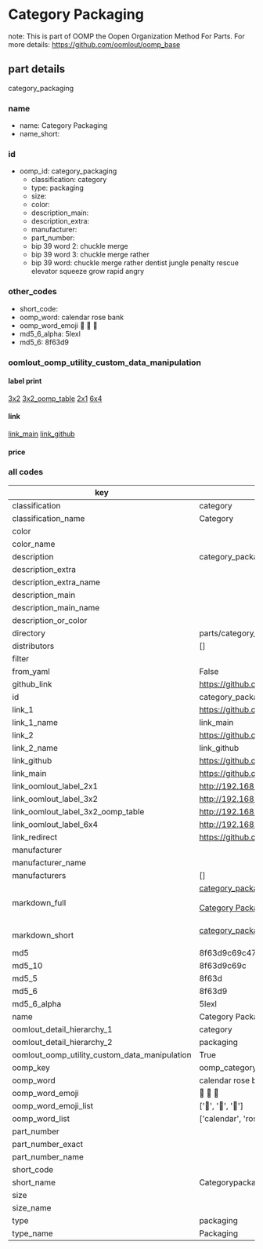 # Category Packaging  

note: This is part of OOMP the Oopen Organization Method For Parts. For more details: https://github.com/oomlout/oomp_base

##  part details
  



category_packaging



### name
* name: Category Packaging
* name_short: 
### id
* oomp_id: category_packaging
  * classification: category
  * type: packaging
  * size: 
  * color: 
  * description_main: 
  * description_extra: 
  * manufacturer: 
  * part_number: 
  * bip 39 word 2: chuckle merge
  * bip 39 word 3: chuckle merge rather
  * bip 39 word: chuckle merge rather dentist jungle penalty rescue elevator squeeze grow rapid angry

### other_codes
* short_code: 
* oomp_word: calendar rose bank
* oomp_word_emoji :calendar: :rose: :bank:
* md5_6_alpha: 5lexl
* md5_6: 8f63d9






### oomlout_oomp_utility_custom_data_manipulation
#### label print
[3x2](http://192.168.1.245:1112/?label=oomp%205lexl)
[3x2_oomp_table](http://192.168.1.108:1112/?label=oomp%205lexl)
[2x1](http://192.168.1.242:1112/?label=oomp%205lexl)
[6x4](http://192.168.1.55:1112/?label=oomp%205lexl)    

#### link

[link_main](https://github.com/oomlout/oomlout_oomp_version_1_messy/tree/main/parts/category_packaging) [link_github](https://github.com/oomlout/oomlout_oomp_version_1_messy/tree/main/parts/category_packaging)                             

#### price







### all codes 
| key | value |  
| --- | --- |  
| classification | category |  
| classification_name | Category |  
| color |  |  
| color_name |  |  
| description | category_packaging |  
| description_extra |  |  
| description_extra_name |  |  
| description_main |  |  
| description_main_name |  |  
| description_or_color |   |  
| directory | parts/category_packaging |  
| distributors | [] |  
| filter |  |  
| from_yaml | False |  
| github_link | https://github.com/oomlout/oomlout_oomp_part_src/tree/main/parts/category_packaging |  
| id | category_packaging |  
| link_1 | https://github.com/oomlout/oomlout_oomp_version_1_messy/tree/main/parts/category_packaging |  
| link_1_name | link_main |  
| link_2 | https://github.com/oomlout/oomlout_oomp_version_1_messy/tree/main/parts/category_packaging |  
| link_2_name | link_github |  
| link_github | https://github.com/oomlout/oomlout_oomp_version_1_messy/tree/main/parts/category_packaging |  
| link_main | https://github.com/oomlout/oomlout_oomp_version_1_messy/tree/main/parts/category_packaging |  
| link_oomlout_label_2x1 | http://192.168.1.242:1112/?label=oomp%205lexl |  
| link_oomlout_label_3x2 | http://192.168.1.245:1112/?label=oomp%205lexl |  
| link_oomlout_label_3x2_oomp_table | http://192.168.1.108:1112/?label=oomp%205lexl |  
| link_oomlout_label_6x4 | http://192.168.1.55:1112/?label=oomp%205lexl |  
| link_redirect | https://github.com/oomlout/oomlout_oomp_version_1_messy/tree/main/parts/category_packaging |  
| manufacturer |  |  
| manufacturer_name |  |  
| manufacturers | [] |  
| markdown_full | [category_packaging](none)<br>[](none)<br>[Category Packaging](none)<br><br> |  
| markdown_short | [category_packaging](none)<br><br> |  
| md5 | 8f63d9c69c47f6e68a3c83a964a2d944 |  
| md5_10 | 8f63d9c69c |  
| md5_5 | 8f63d |  
| md5_6 | 8f63d9 |  
| md5_6_alpha | 5lexl |  
| name | Category Packaging |  
| oomlout_detail_hierarchy_1 | category |  
| oomlout_detail_hierarchy_2 | packaging |  
| oomlout_oomp_utility_custom_data_manipulation | True |  
| oomp_key | oomp_category_packaging |  
| oomp_word | calendar rose bank |  
| oomp_word_emoji | :calendar: :rose: :bank: |  
| oomp_word_emoji_list | [':calendar:', ':rose:', ':bank:'] |  
| oomp_word_list | ['calendar', 'rose', 'bank'] |  
| part_number |  |  
| part_number_exact |  |  
| part_number_name |  |  
| short_code |  |  
| short_name | Categorypackaging |  
| size |  |  
| size_name |  |  
| type | packaging |  
| type_name | Packaging |  
